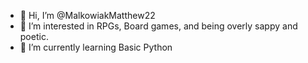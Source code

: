 - 👋 Hi, I’m @MalkowiakMatthew22
- 👀 I’m interested in RPGs, Board games, and being overly sappy and poetic.
- 🌱 I’m currently learning Basic Python

<!---
MalkowiakMatthew22/MalkowiakMatthew22 is a ✨ special ✨ repository because its `README.md` (this file) appears on your GitHub profile.
You can click the Preview link to take a look at your changes.
--->
